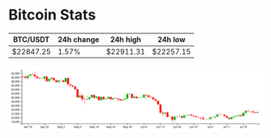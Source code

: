 # Bitcoin Stats

BTC/USDT|24h change|24h high|24h low|
|---|---|---|---|
|$22847.25|1.57%|$22911.31|$22257.15|

<img src="./chart.svg">
